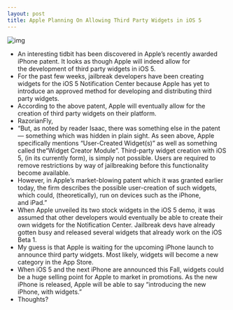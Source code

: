 ```yaml
---
layout: post
title: Apple Planning On Allowing Third Party Widgets in iOS 5
---
```

![img](http://media.idownloadblog.com/wp-content/uploads/2011/06/widgetsconfirmed-e1308759888472.png)
* An interesting tidbit has been discovered in Apple’s recently awarded iPhone patent. It looks as though Apple will indeed allow for the development of third party widgets in iOS 5.
* For the past few weeks, jailbreak developers have been creating widgets for the iOS 5 Notification Center because Apple has yet to introduce an approved method for developing and distributing third party widgets.
* According to the above patent, Apple will eventually allow for the creation of third party widgets on their platform.
* RazorianFly,
* “But, as noted by reader Isaac, there was something else in the patent — something which was hidden in plain sight. As seen above, Apple specifically mentions “User-Created Widget(s)” as well as something called the“Widget Creator Module”. Third-party widget creation with iOS 5, (in its currently form), is simply not possible. Users are required to remove restrictions by way of jailbreaking before this functionality become available.
* However, in Apple’s market-blowing patent which it was granted earlier today, the firm describes the possible user-creation of such widgets, which could, (theoretically), run on devices such as the iPhone, and iPad.”
* When Apple unveiled its two stock widgets in the iOS 5 demo, it was assumed that other developers would eventually be able to create their own widgets for the Notification Center. Jailbreak devs have already gotten busy and released several widgets that already work on the iOS Beta 1.
* My guess is that Apple is waiting for the upcoming iPhone launch to announce third party widgets. Most likely, widgets will become a new category in the App Store.
* When iOS 5 and the next iPhone are announced this Fall, widgets could be a huge selling point for Apple to market in promotions. As the new iPhone is released, Apple will be able to say “introducing the new iPhone, with widgets.”
* Thoughts?

